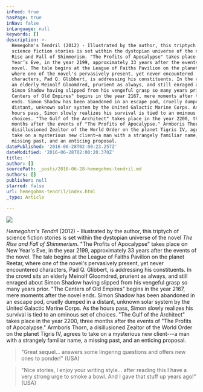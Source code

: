 ```yaml
---
inFeed: true
hasPage: true
inNav: false
inLanguage: null
keywords: []
description: >-
  Hemegohm's Tendril (2012) - Illustrated by the author, this triptych of
  science fiction stories is set within the dystopian universe of the novel The
  Rise and Fall of Shimmerism. "The Profits of Apocalypse" takes place on New
  Year’s Eve, in the year 2199, approximately 33 years after the events of the
  novel. The tale begins at the League of Faiths Pavilion on the planet Reetar,
  where one of the novel's pervasively present, yet never encountered
  characters, Pad Q. Glibbert, is addressing his constituents. In the crowd sits
  an elderly Meinolf Gloomdred, prurient as always, and still enraged about
  Simon Shadow having slipped from his vengeful grasp so many years prior. "The
  Centers of Old Empires" begins in the year 2167, mere moments after the novel
  ends. Simon Shadow has been abandoned in an escape pod, cruelly dumped in a
  distant, unknown solar system by the United Galactic Marine Corps. As the
  hours pass, Simon slowly realizes his survival is tied to an ominous set of
  choices. "The Gulf of the Architect" takes place in the year 2200, three
  months after the events of "The Profits of Apocalypse." Armboris Thorn, a
  disillusioned Zealtor of the World Order on the planet Tigris IV, agrees to
  take on a mysterious new client—a man with a strangely familiar name, a
  missing past, and an enticing proposal.
datePublished: '2016-06-28T02:00:23.257Z'
dateModified: '2016-06-28T02:00:20.370Z'
title: ''
author: []
sourcePath: _posts/2016-06-28-hemegohms-tendril.md
authors: []
publisher: null
starred: false
url: hemegohms-tendril/index.html
_type: Article

---
```

![](https://the-grid-user-content.s3-us-west-2.amazonaws.com/25f8fde6-aeba-4727-b05d-92a49a0aed46.jpg)

_Hemegohm's Tendril_ (2012) - Illustrated by the author, this triptych of science fiction stories is set within the dystopian universe of the novel _The Rise and Fall of Shimmerism_. "The Profits of Apocalypse" takes place on New Year's Eve, in the year 2199, approximately 33 years after the events of the novel. The tale begins at the League of Faiths Pavilion on the planet Reetar, where one of the novel's pervasively present, yet never encountered characters, Pad Q. Glibbert, is addressing his constituents. In the crowd sits an elderly Meinolf Gloomdred, prurient as always, and still enraged about Simon Shadow having slipped from his vengeful grasp so many years prior. "The Centers of Old Empires" begins in the year 2167, mere moments after the novel ends. Simon Shadow has been abandoned in an escape pod, cruelly dumped in a distant, unknown solar system by the United Galactic Marine Corps. As the hours pass, Simon slowly realizes his survival is tied to an ominous set of choices. "The Gulf of the Architect" takes place in the year 2200, three months after the events of "The Profits of Apocalypse." Armboris Thorn, a disillusioned Zealtor of the World Order on the planet Tigris IV, agrees to take on a mysterious new client---a man with a strangely familiar name, a missing past, and an enticing proposal.

> "Great sequel... answers some lingering questions and offers new ones to ponder!" (USA)

> "Nice stories, I enjoy your writing style... after reading this I have a very strong urge to smoke a bowl. And I gave that stuff up years ago!" (USA)